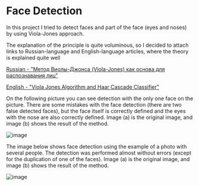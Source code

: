 # Face Detection

In this project I tried to detect faces and part of the face (eyes and noses) by using Viola-Jones approach.

The explanation of the principle is quite voluminous, so I decided to attach links to Russian-language and English-language articles, where the theory is explained quite well

[Russian - "Метод Виолы-Джонса (Viola-Jones) как основа для распознавания лиц"](https://habr.com/ru/post/133826/)

[English - "Viola Jones Algorithm and Haar Cascade Classifier"](https://towardsdatascience.com/viola-jones-algorithm-and-haar-cascade-classifier-ee3bfb19f7d8)

On the following picture you can see detection with the only one face on the picture. There are some mistakes with the face detection (there are two false detected faces), but the face itself is correctly defined and the eyes with the nose are also correctly defined. 
Image (a) is the original image, and image (b) shows the result of the method.

![image](https://user-images.githubusercontent.com/48473061/227621847-782dcb80-f05e-4037-ad48-06e57627bcdd.png)

The image below shows face detection using the example of a photo with several people. The detection was performed almost without errors (except for the duplication of one of the faces). 
Image (a) is the original image, and image (b) shows the result of the method.

![image](https://user-images.githubusercontent.com/48473061/227622034-0cbb1d59-a7ef-4b38-a404-16a9e55484ff.png)
